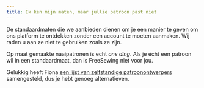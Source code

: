 ```yaml
---
title: Ik ken mijn maten, maar jullie patroon past niet
---
```


De standaardmaten die we aanbieden dienen om je een manier te geven om ons platform te ontdekken zonder een account te moeten aanmaken. Wij raden u aan ze niet te gebruiken zoals ze zijn.

Op maat gemaakte naaipatronen is echt _ons ding_. Als je écht een patroon wil in een standaardmaat, dan is FreeSewing niet voor jou.

Gelukkig heeft Fiona [een lijst van zelfstandige patroonontwerpers](https://chainstitcher.blogspot.com/p/indie-pattern-designers.html) samengesteld, dus je hebt genoeg alternatieven.
